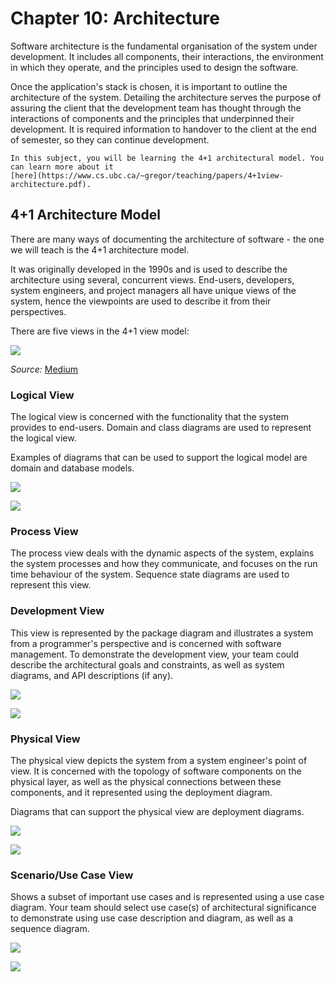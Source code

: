 # Chapter 10: Architecture

Software architecture is the fundamental organisation of the system
under development. It includes all components, their interactions, the
environment in which they operate, and the principles used to design the
software.

Once the application's stack is chosen, it is important to outline the
architecture of the system. Detailing the architecture serves the
purpose of assuring the client that the development team has thought
through the interactions of components and the principles that
underpinned their development. It is required information to handover to
the client at the end of semester, so they can continue development.

```{admonition} Extra Resources
In this subject, you will be learning the 4+1 architectural model. You can learn more about it 
[here](https://www.cs.ubc.ca/~gregor/teaching/papers/4+1view-architecture.pdf).
```

## 4+1 Architecture Model

There are many ways of documenting the architecture of software - the
one we will teach is the 4+1 architecture model.

It was originally developed in the 1990s and is used to describe the
architecture using several, concurrent views. End-users, developers,
system engineers, and project managers all have unique views of the
system, hence the viewpoints are used to describe it from their
perspectives.

There are five views in the 4+1 view model:

![](resources/views.png)

*Source:*
[Medium](https://medium.com/javarevisited/4-1-architectural-view-model-in-software-ec407bf27258)

### Logical View

The logical view is concerned with the functionality that the system
provides to end-users. Domain and class diagrams are used to represent
the logical view.

Examples of diagrams that can be used to support the logical model are
domain and database models.

![](resources/domain_model.png)

![](resources/database_model.png)

### Process View

The process view deals with the dynamic aspects of the system, explains
the system processes and how they communicate, and focuses on the run
time behaviour of the system. Sequence state diagrams are used to
represent this view.

### Development View

This view is represented by the package diagram and illustrates a system
from a programmer\'s perspective and is concerned with software
management. To demonstrate the development view, your team could
describe the architectural goals and constraints, as well as system
diagrams, and API descriptions (if any).

![](resources/goals.png)

![](resources/system.png)

### Physical View

The physical view depicts the system from a system engineer\'s point of
view. It is concerned with the topology of software components on the
physical layer, as well as the physical connections between these
components, and it represented using the deployment diagram.

Diagrams that can support the physical view are deployment diagrams.

![](resources/deployment.png)

![](resources/pipeline.png)

### Scenario/Use Case View

Shows a subset of important use cases and is represented using a use
case diagram. Your team should select use case(s) of architectural
significance to demonstrate using use case description and diagram, as
well as a sequence diagram.

![](resources/use_cases_description.png)

![](resources/use_cases_diagram.png)
